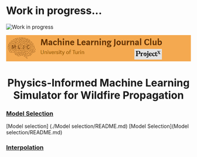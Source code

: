 # Work in progress...

 <img src="https://www.provincia.vicenza.it/immagini/work_in_porgress_.jpg/image" alt="Work in progress" width="200" height="200"> 
 


![Logo](/Support_Materials/Assets/Logo_MLJC.png)

<h1 align="center">
  Physics-Informed Machine Learning Simulator for Wildfire Propagation
</h1>

### [Model Selection](https://raw.githubusercontent.com/MachineLearningJournalClub/MLJC-UniTo-ProjectX-2020-public/master/Model%20selection/README.md?token=AP2PLTH5LNAUBEMF52UFIAC7X3PES)
[Model selection] (./Model selection/README.md)
[Model Selection](Model selection/README.md)

### [Interpolation](/Interpolation/readme.md)
